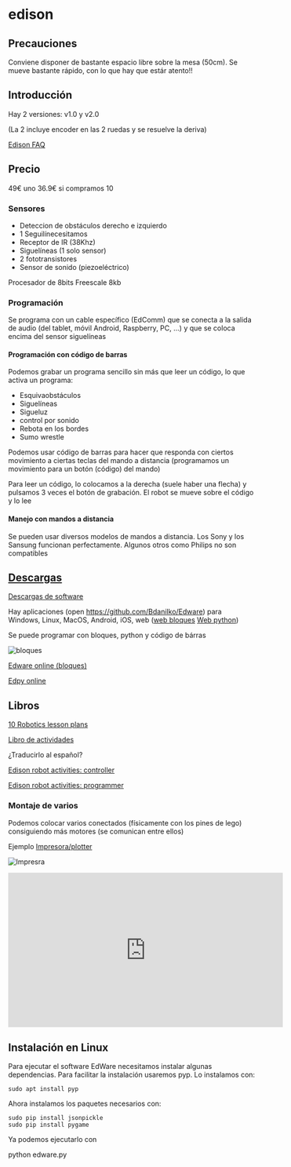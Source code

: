 # edison

## Precauciones

Conviene disponer de bastante espacio libre sobre la mesa (50cm).
Se mueve bastante rápido, con lo que hay que estár atento!!

## Introducción

Hay 2 versiones: v1.0 y v2.0

(La 2 incluye encoder en las 2 ruedas y se resuelve la deriva)

[Edison FAQ](https://meetedison.com/edison-robot-support/edison-robot-faq/)

## Precio

49€ uno
36.9€ si compramos 10



### Sensores

* Deteccion de obstáculos derecho e izquierdo
* 1 Seguilínecesitamos
* Receptor de IR (38Khz)
* Siguelíneas (1 solo sensor)
* 2 fototransistores
* Sensor de sonido (piezoeléctrico)

Procesador de 8bits Freescale  8kb

### Programación

Se programa con un cable específico (EdComm) que se conecta a la salida de audio (del tablet, móvil Android, Raspberry, PC, ...) y que se coloca encima del sensor siguelíneas

#### Programación con código de barras

Podemos grabar un programa sencillo sin más que leer un código, lo que activa un programa:

* Esquivaobstáculos
* Siguelíneas
* Sigueluz
* control por sonido
* Rebota en los bordes
* Sumo wrestle

Podemos usar código de barras para  hacer que responda con ciertos movimiento a ciertas teclas del mando a distancia
(programamos un movimiento para un botón (código) del mando)

Para leer un código, lo colocamos a la derecha (suele haber una flecha) y pulsamos 3 veces el botón de grabación. El robot se mueve sobre el código y lo lee

#### Manejo con mandos a distancia

Se pueden usar diversos modelos de mandos a distancia. Los Sony y los Sansung funcionan perfectamente. Algunos otros como Philips no son compatibles

## [Descargas](https://meetedison.com/download/)

[Descargas de software](https://meetedison.com/robot-programming-software/)

Hay aplicaciones (open https://github.com/Bdanilko/Edware) para Windows, Linux, MacOS, Android, iOS, web ([web bloques](http://edwareapp.com/?_ga=1.150026806.1695549331.1454041273#) [Web python](http://www.edpyapp.com/))

Se puede programar con bloques, python y código de bárras


![bloques](https://meetedison.com/wp-content/uploads/2015/04/robot-programming-software-edware.jpg?x20535)

[Edware online (bloques)](http://edwareapp.com/?_ga=1.150026806.1695549331.1454041273#)

[Edpy online](http://www.edpyapp.com/#checkcode)
## Libros

[10 Robotics lesson  plans](https://meetedison.com/wp-content/uploads/2015/04/Your-EdVenture-into-Robotics-10-Lesson-Plans.pdf?x20535)

[Libro de actividades](https://meetedison.com/robot-activities/)

¿Traducirlo al español?



[Edison robot activities: controller](https://meetedison.com/wp-content/uploads/2015/04/EdBook1-Your-EdVenture-into-Robotics-You-re-a-Controller.pdf?x20535)

[Edison robot activities: programmer](https://meetedison.com/wp-content/uploads/2015/04/EdBook2-Your-EdVenture-into-Robotics-You-re-a-Programmer.pdf?x20535)

### Montaje de varios

Podemos colocar varios conectados (físicamente con los pines de lego) consiguiendo más motores (se comunican entre ellos)

Ejemplo [Impresora/plotter](https://meetedison.com/robot-activities/robot-builder/printer/)

![Impresra](https://meetedison.com/wp-content/uploads/2015/12/Lego-robot-printer.jpg?x20535)

<iframe width="560" height="315" src="https://www.youtube.com/embed/yZILrtHUCxQ" frameborder="0" allowfullscreen></iframe>

## Instalación en Linux


Para ejecutar el software EdWare necesitamos instalar algunas dependencias. Para facilitar la instalación usaremos pyp. Lo instalamos con:

    sudo apt install pyp

Ahora instalamos los paquetes necesarios con:

    sudo pip install jsonpickle
    sudo pip install pygame


Ya podemos ejecutarlo con


  python edware.py
